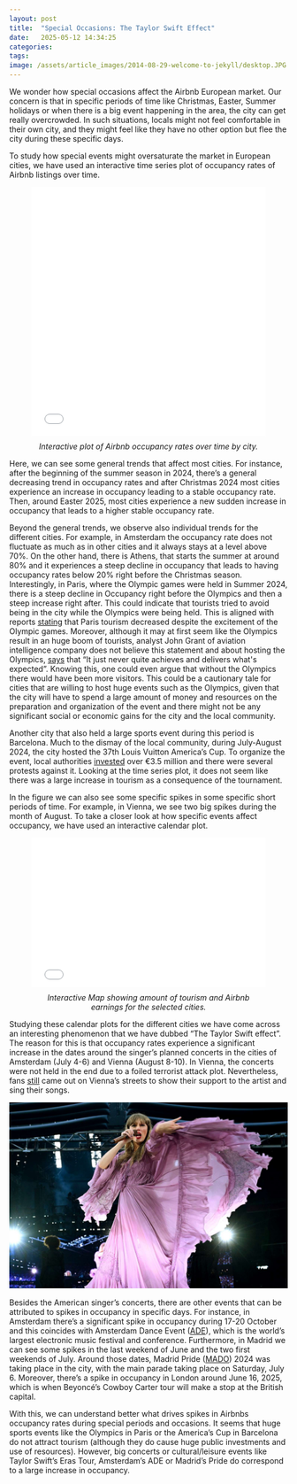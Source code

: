 ```yaml
---
layout: post
title:  "Special Occasions: The Taylor Swift Effect"
date:   2025-05-12 14:34:25
categories: 
tags: 
image: /assets/article_images/2014-08-29-welcome-to-jekyll/desktop.JPG
---
```

We wonder how special occasions affect the Airbnb European market. Our concern is that in specific periods of time like Christmas, Easter, Summer holidays or when there is a big event happening in the area, the city can get really overcrowded. In such situations, locals might not feel comfortable in their own city, and they might feel like they have no other option but flee the city during these specific days. 


To study how special events might oversaturate the market in European cities, we have used an interactive time series plot of occupancy rates of Airbnb listings over time. 


<figure style="margin-bottom: 0;">
  <iframe src="/assets/special_occ/bokeh_occupancy_timev2.html"
          width="100%"
          height="450px"
          style="border:none; display:block; margin:0 auto;"></iframe>
  <figcaption style="text-align: center; font-style: italic; margin-top: 10px;">
    Interactive plot of Airbnb occupancy rates over time by city.
  </figcaption>
</figure>



Here, we can see some general trends that affect most cities. For instance, after the beginning of the summer season in 2024, there’s a general decreasing trend in occupancy rates and after Christmas 2024 most cities experience an increase in occupancy leading to a stable occupancy rate. Then, around Easter 2025, most cities experience a new sudden increase in occupancy that leads to a higher stable occupancy rate.


Beyond the general trends, we observe also individual trends for the different cities. For example, in Amsterdam the occupancy rate does not fluctuate as much as in other cities and it always stays at a level above 70%. On the other hand, there is Athens, that starts the summer at around 80% and it experiences a steep decline in occupancy that leads to having occupancy rates below 20% right before the Christmas season. Interestingly, in Paris, where the Olympic games were held in Summer 2024, there is a steep decline in Occupancy right before the Olympics and then a steep increase right after. This could indicate that tourists tried to avoid being in the city while the Olympics were being held. This is aligned with reports [stating]( https://www.euronews.com/business/2024/07/31/paris-tourism-takes-a-plunge-despite-excitement-of-olympics-2024) that Paris tourism decreased despite the excitement of the Olympic games. Moreover, although it may at first seem like the Olympics result in an huge boom of tourists, analyst John Grant of aviation intelligence company does not believe this statement and about hosting the Olympics, [says]( https://www.euronews.com/business/2024/07/31/paris-tourism-takes-a-plunge-despite-excitement-of-olympics-2024)  that “It just never quite achieves and delivers what's expected”. Knowing this, one could even argue that without the Olympics there would have been more visitors. This could be a cautionary tale for cities that are willing to host huge events such as the Olympics, given that the city will have to spend a large amount of money and resources on the preparation and organization of the event and there might not be any significant social or economic gains for the city and the local community.


Another city that also held a large sports event during this period is Barcelona. Much to the dismay of the local community, during July-August 2024, the city hosted the 37th Louis Vuitton America’s Cup. To organize the event, local authorities [invested]( https://www.catalannews.com/business/item/americas-cup-leaves-35m-loss-for-barcelona-port-despite-positive-impact) over €3.5 million and there were several protests against it. Looking at the time series plot, it does not seem like there was a large increase in tourism as a consequence of the tournament.


In the figure we can also see some specific spikes in some specific short periods of time. For example, in Vienna, we see two big spikes during the month of August. To take a closer look at how specific events affect occupancy, we have used an interactive calendar plot. 


<figure style="margin-bottom: 0;">
  <iframe src="/assets/special_occ/bokeh_tabsv2.html"
          width="100%"
          height="270px"
          style="border:none; display:block; margin:0 auto;"></iframe>
  <figcaption style="text-align: center; font-style: italic; margin-top: 10px;">
    Interactive Map showing amount of tourism and Airbnb earnings for the selected cities.
  </figcaption>
</figure>


Studying these calendar plots for the different cities we have come across an interesting phenomenon that we have dubbed “The Taylor Swift effect”. The reason for this is that occupancy rates experience a significant increase in the dates around the singer’s planned concerts in the cities of Amsterdam (July 4-6) and Vienna (August 8-10). In Vienna, the concerts were not held in the end due to a foiled terrorist attack plot. Nevertheless, fans [still](https://www.bbc.com/news/articles/cp35wxendego) came out on Vienna’s streets to show their support to the artist and sing their songs.

![Taylor Swift performing in Amsterdam.](/assets/special_occ/taylor_swift.jpg)

Besides the American singer’s concerts, there are other events that can be attributed to spikes in occupancy in specific days. For instance, in Amsterdam there’s a significant spike in occupancy during 17-20 October and this coincides with Amsterdam Dance Event ([ADE]( https://www.amsterdam-dance-event.nl/en/)), which is the world’s largest electronic music festival and conference. Furthermore, in Madrid we can see some spikes in the last weekend of June and the two first weekends of July. Around those dates, Madrid Pride ([MADO]( https://www.elmundo.es/como/2024/07/03/66851405e85ecee4478b45b4.html)) 2024 was taking place in the city, with the main parade taking place on Saturday, July 6. Moreover, there’s a spike in occupancy in London around June 16, 2025, which is when Beyoncé’s Cowboy Carter tour will make a stop at the British capital.


With this, we can understand better what drives spikes in Airbnbs occupancy rates during special periods and occasions. It seems that huge sports events like the Olympics in Paris or the America’s Cup in Barcelona do not attract tourism (although they do cause huge public investments and use of resources). However, big concerts or cultural/leisure events like Taylor Swift’s Eras Tour, Amsterdam’s ADE or Madrid’s Pride do correspond to a large increase in occupancy.

